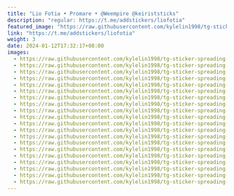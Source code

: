 ```yaml
---
title: "Lio Fotia • Promare • @Weempire @keiriststicks"
description: "regular: https://t.me/addstickers/liofotia"
featured_image: "https://raw.githubusercontent.com/kylelin1998/tg-sticker-spreading-worldwide-images/main/img/9af8b0ec-4062-459b-8f82-b6c3232fb189.jpg"
link: "https://t.me/addstickers/liofotia"
weight: 3
date: 2024-01-12T17:32:17+08:00
images:
  - https://raw.githubusercontent.com/kylelin1998/tg-sticker-spreading-worldwide-images/main/img/9af8b0ec-4062-459b-8f82-b6c3232fb189.jpg
  - https://raw.githubusercontent.com/kylelin1998/tg-sticker-spreading-worldwide-images/main/img/e82b950e-6101-4cc0-944b-b64e45ed0caa.jpg
  - https://raw.githubusercontent.com/kylelin1998/tg-sticker-spreading-worldwide-images/main/img/9fba6d54-dd97-4027-bb21-69faafcc6b2b.jpg
  - https://raw.githubusercontent.com/kylelin1998/tg-sticker-spreading-worldwide-images/main/img/18ccab93-671a-4d2c-b150-bf5518a8e2ff.jpg
  - https://raw.githubusercontent.com/kylelin1998/tg-sticker-spreading-worldwide-images/main/img/619e2f0d-fea9-4855-b228-e7dd4da0cdb8.jpg
  - https://raw.githubusercontent.com/kylelin1998/tg-sticker-spreading-worldwide-images/main/img/a7c7297b-5a8f-413b-933a-33c4d9d28129.jpg
  - https://raw.githubusercontent.com/kylelin1998/tg-sticker-spreading-worldwide-images/main/img/e06bfdac-55ae-41ba-ac02-d1661c70f3bc.jpg
  - https://raw.githubusercontent.com/kylelin1998/tg-sticker-spreading-worldwide-images/main/img/591ef0bd-b7dd-4ced-9750-c95a7f004375.jpg
  - https://raw.githubusercontent.com/kylelin1998/tg-sticker-spreading-worldwide-images/main/img/2288eaf3-57c4-4612-ba12-3f1b103a8cbe.jpg
  - https://raw.githubusercontent.com/kylelin1998/tg-sticker-spreading-worldwide-images/main/img/b282d160-0129-4fc7-b5af-c22623b47950.jpg
  - https://raw.githubusercontent.com/kylelin1998/tg-sticker-spreading-worldwide-images/main/img/ec88da3e-cd34-466f-957b-454c0571d776.jpg
  - https://raw.githubusercontent.com/kylelin1998/tg-sticker-spreading-worldwide-images/main/img/7e1f922c-d5ce-4c7e-8969-f745b97b21a9.jpg
  - https://raw.githubusercontent.com/kylelin1998/tg-sticker-spreading-worldwide-images/main/img/ec2e841a-7b21-4734-9d8a-8cde3febbdca.jpg
  - https://raw.githubusercontent.com/kylelin1998/tg-sticker-spreading-worldwide-images/main/img/650b4551-102c-434e-a200-b669760f8628.jpg
  - https://raw.githubusercontent.com/kylelin1998/tg-sticker-spreading-worldwide-images/main/img/7bef7b8a-0d82-4f73-b76c-5b9a45a79532.jpg
  - https://raw.githubusercontent.com/kylelin1998/tg-sticker-spreading-worldwide-images/main/img/b71fcfd8-88bc-4de0-897f-b9229bef9ce0.jpg
  - https://raw.githubusercontent.com/kylelin1998/tg-sticker-spreading-worldwide-images/main/img/07296c19-9a57-4e84-8bcb-5bdd6c41b87a.jpg
  - https://raw.githubusercontent.com/kylelin1998/tg-sticker-spreading-worldwide-images/main/img/297e1169-f556-467d-8429-67ca58e0367a.jpg
  - https://raw.githubusercontent.com/kylelin1998/tg-sticker-spreading-worldwide-images/main/img/95a5a0f9-6406-46e5-8ad6-9689d1bb7c40.jpg
  - https://raw.githubusercontent.com/kylelin1998/tg-sticker-spreading-worldwide-images/main/img/d00f85be-195f-484b-a65b-efa7b410e4b3.jpg
---
```

